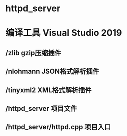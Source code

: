 # httpd_server
# 编译工具 Visual Studio 2019

## /zlib  gzip压缩插件
## /nlohmann  JSON格式解析插件
## /tinyxml2 XML格式解析插件

## /httpd_server 项目文件
## /httpd_server/httpd.cpp 项目入口